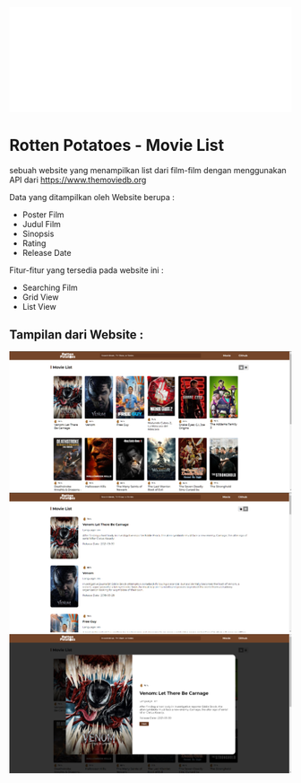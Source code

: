 ![Logo](img/logo-white.png)
# Rotten Potatoes - Movie List
sebuah website yang menampilkan list dari film-film dengan menggunakan API dari https://www.themoviedb.org

Data yang ditampilkan oleh Website berupa : 
- Poster Film 
- Judul Film 
- Sinopsis
- Rating
- Release Date

Fitur-fitur yang tersedia pada website ini : 
- Searching Film 
- Grid View
- List View 

## Tampilan dari Website :
![Tampilan-1](tampilan/image-1.png)
![Tampilan-2](tampilan/image-2.png)
![Tampilan-3](tampilan/image-3.png)